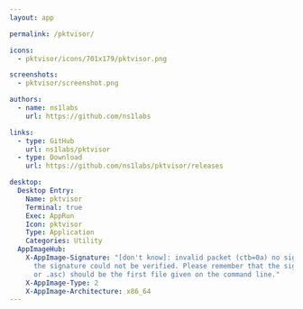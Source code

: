 ```yaml
---
layout: app

permalink: /pktvisor/

icons:
  - pktvisor/icons/701x179/pktvisor.png

screenshots:
  - pktvisor/screenshot.png

authors:
  - name: ns1labs
    url: https://github.com/ns1labs

links:
  - type: GitHub
    url: ns1labs/pktvisor
  - type: Download
    url: https://github.com/ns1labs/pktvisor/releases

desktop:
  Desktop Entry:
    Name: pktvisor
    Terminal: true
    Exec: AppRun
    Icon: pktvisor
    Type: Application
    Categories: Utility
  AppImageHub:
    X-AppImage-Signature: "[don't know]: invalid packet (ctb=0a) no signature found
      the signature could not be verified. Please remember that the signature file (.sig
      or .asc) should be the first file given on the command line."
    X-AppImage-Type: 2
    X-AppImage-Architecture: x86_64
---
```

